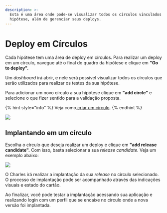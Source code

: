 ```yaml
---
description: >-
  Esta é uma área onde pode-se visualizar todos os círculos vinculados a uma
  hipótese, além de gerenciar seus deploys.
---
```


# Deploy em Círculos

Cada hipótese tem uma área de deploy em círculos. Para realizar um deploy em um círculo, navegue até o final do quadro da hipótese e clique em **"Go to deploy".**

Um _dashboard_ irá abrir, e nele será possível visualizar todos os círculos que serão utilizados para realizar os testes da sua hipótese.

Para adicionar um novo círculo a sua hipótese clique em **"add circle"** e selecione o que fizer sentido para a validação proposta.

{% hint style="info" %}
Veja como[ criar um círculo](./).
{% endhint %}

![](../../.gitbook/assets/14.gif)

## Implantando em um círculo

Escolha o círculo que deseja realizar um deploy e clique em **"add release candidate".** Com isso, basta selecionar a sua _release candidate_. Veja um exemplo abaixo:

![](../../.gitbook/assets/15.gif)

O Charles irá realizar a implantação da sua _release_ no círculo selecionado. O processo de implantação pode ser acompanhado através das indicações visuais e estado do cartão.

Ao finalizar, você pode testar a implantação acessando sua aplicação e realizando login com um perfil que se encaixe no círculo onde a nova versão foi implantada.

